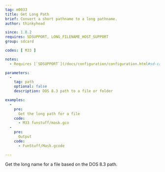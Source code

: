 ```yaml
---
tag: m0033
title: Get Long Path
brief: Convert a short pathname to a long pathname.
author: thinkyhead

since: 1.0.2
requires: SDSUPPORT, LONG_FILENAME_HOST_SUPPORT
group: sdcard

codes: [ M33 ]

notes:
  - Requires [`SDSUPPORT`](/docs/configuration/configuration.html#sd-card) and `LONG_FILENAME_HOST_SUPPORT`

parameters:
  -
    tag: path
    optional: false
    description: DOS 8.3 path to a file or folder

examples:
  -
    pre:
      Get the long path for a file
    code:
      - M33 funstuff/mask.gco
  -
    pre:
      Output
    code:
      - FunStuff/Mask.gcode

---
```


Get the long name for a file based on the DOS 8.3 path.
